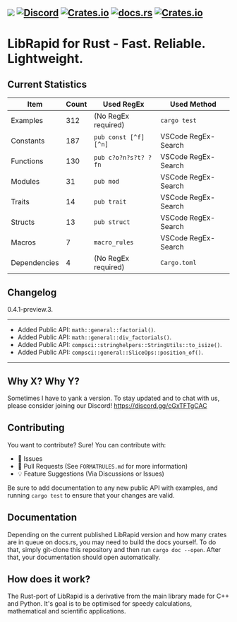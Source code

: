 ![](https://github.com/Pencilcaseman/librapid/blob/master/branding/LibRapid_light.png)
[![Discord](https://img.shields.io/discord/848914274105557043?color=green&label=Discord&logo=Discord)](https://discord.gg/cau7zy7zBE)
[![Crates.io](https://img.shields.io/crates/v/lib_rapid?color=green&label=Latest&logo=Rust&logoColor=orange)](https://crates.io/crates/lib_rapid/)
[![docs.rs](https://img.shields.io/docsrs/lib_rapid?color=green&label=Docs%20%28latest%29&logo=Rust&logoColor=orange)](https://docs.rs/crate/lib_rapid/latest)
[![Crates.io](https://img.shields.io/crates/d/lib_rapid?color=green&label=Downloads&logo=Rust&logoColor=orange)](https://crates.io/crates/lib_rapid)
----

LibRapid for Rust - Fast. Reliable. Lightweight.
============
Current Statistics
-----

| **Item**     | **Count** | **Used RegEx**       | **Used Method**     |
|--------------|-----------|----------------------|---------------------|
| Examples     | 312       |(No RegEx required)   | `cargo test`        |
| Constants    | 187       |`pub const [^f][^n]`  | VSCode RegEx-Search |
| Functions    | 130       |`pub c?o?n?s?t? ?fn`  | VSCode RegEx-Search |
| Modules      | 31        |`pub mod`             | VSCode RegEx-Search |
| Traits       | 14        |`pub trait`           | VSCode RegEx-Search |
| Structs      | 13        |`pub struct`          | VSCode RegEx-Search |
| Macros       | 7         |`macro_rules`         | VSCode RegEx-Search |
| Dependencies | 4         |(No RegEx required)   | `Cargo.toml`        |

**Changelog**
-----
0.4.1-preview.3.
_____
- Added Public API: `math::general::factorial()`.
- Added Public API: `math::general::div_factorials()`.
- Added Public API: `compsci::stringhelpers::StringUtils::to_isize()`.
- Added Public API: `compsci::general::SliceOps::position_of()`.
-----

Why X? Why Y?
-----

Sometimes I have to yank a version. To stay updated and to chat with us, please consider joining our Discord! https://discord.gg/cGxTFTgCAC

Contributing
-----

You want to contribute? Sure! You can contribute with:

- 🚩 Issues
- 🙇 Pull Requests (See `FORMATRULES.md` for more information)
- 💡 Feature Suggestions (Via Discussions or Issues)

Be sure to add documentation to any new public API with examples, and running `cargo test` to ensure that your changes are valid.

Documentation
-----

Depending on the current published LibRapid version and how many crates are in queue on docs.rs, you may need to build the docs yourself.
To do that, simply git-clone this repository and then run `cargo doc --open`. After that, your documentation should open automatically.

How does it work?
-----

The Rust-port of LibRapid is a derivative from the main library made for C++ and Python. It's goal is to be optimised for speedy calculations, mathematical and
scientific applications.